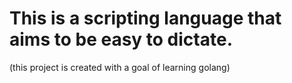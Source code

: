 # This is a scripting language that aims to be easy to dictate. 
(this project is created with a goal of learning golang)
